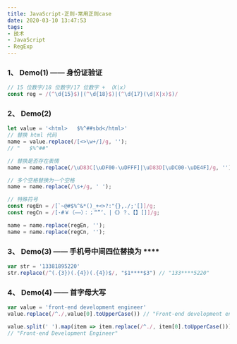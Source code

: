```yaml
---
title: JavaScript-正则-常用正则case
date: 2020-03-10 13:47:53
tags:
- 技术
- JavaScript
- RegExp
---
```


### 1、 Demo(1) —— 身份证验证
```javascript
// 15 位数字/18 位数字/17 位数字 + （X|x）
const reg = /(^\d{15}$)|(^\d{18}$)|(^\d{17}(\d|X|x)$)/
```
<!-- more -->

### 2、 Demo(2)
```javascript
let value = '<html>   $%^##sbd</html>'
// 替换 html 代码
name = value.replace(/[<>\w+/]/g, '');
// "   $%^##"

// 替换是否存在表情
name = name.replace(/\uD83C[\uDF00-\uDFFF]|\uD83D[\uDC00-\uDE4F]/g, '');

// 多个空格替换为一个空格
name = name.replace(/\s+/g, ' ');

// 特殊符号
const regEn = /[`~@#$%^&*()_+<>?:"{},./;'[]]/g;
const regCn = /[·#￥（——）：；“”‘、|《》？、【】[]]/g;

name = name.replace(regEn, '');
name = name.replace(regCn, '');
```

### 3、  Demo(3) —— 手机号中间四位替换为 ****
```javascript
var str = '13381895220'
str.replace(/^(.{3})(.{4})(.{4})$/, "$1****$3") // "133****5220"
```

### 4、  Demo(4) —— 首字母大写
```javascript
var value = 'front-end development engineer'
value.replace(/^./,value[0].toUpperCase()) // "Front-end development engineer"

value.split(' ').map(item => item.replace(/^./, item[0].toUpperCase())).join(" ")
// "Front-end Development Engineer"
```
